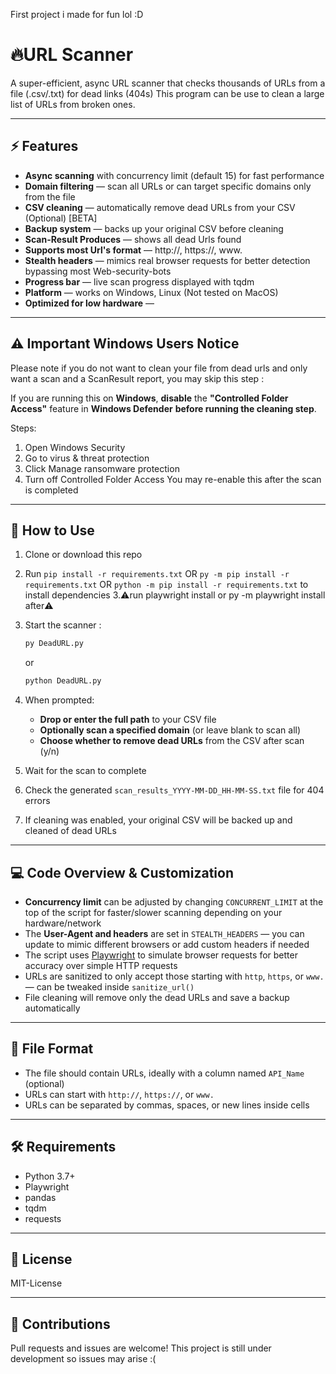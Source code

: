 First project i made for fun lol :D

# 🔥URL Scanner

A super-efficient, async URL scanner that checks thousands of URLs from a file (.csv/.txt) for dead links (404s)
This program can be use to clean a large list of URLs from broken ones.

---

## ⚡ Features

- **Async scanning** with concurrency limit (default 15) for fast performance  
- **Domain filtering** — scan all URLs or can target specific domains only from the file 
- **CSV cleaning** — automatically remove dead URLs from your CSV (Optional) [BETA]
- **Backup system** — backs up your original CSV before cleaning  
- **Scan-Result Produces** — shows all dead Urls found
- **Supports most Url's format** — http://, https://, www.
- **Stealth headers** — mimics real browser requests for better detection bypassing most Web-security-bots 
- **Progress bar** — live scan progress displayed with tqdm  
- **Platform** — works on Windows, Linux  (Not tested on MacOS)
- **Optimized for low hardware** — 

---

## ⚠️ Important Windows Users Notice

Please note if you do not want to clean your file from dead urls and only want a scan and a ScanResult report, you may skip this step  :

If you are running this on **Windows**, **disable** the **"Controlled Folder Access"** feature in **Windows Defender** **before running the cleaning step**.

Steps:
   1. Open Windows Security
   2. Go to virus & threat protection
   3. Click Manage ransomware protection
   4. Turn off Controlled Folder Access
You may re-enable this after the scan is completed

---

## 🚀 How to Use

1. Clone or download this repo  
2. Run `pip install -r requirements.txt` 
   OR  `py -m pip install -r requirements.txt` 
   OR  `python -m pip install -r requirements.txt` to install dependencies 
3.⚠️run playwright install or py -m playwright install after⚠️ 
4. Start the scanner :

    ```bash
    py DeadURL.py
    ```
    or
     ```bash
    python DeadURL.py
    ```

5. When prompted:  
    - **Drop or enter the full path** to your CSV file  
    - **Optionally scan a specified domain** (or leave blank to scan all)  
    - **Choose whether to remove dead URLs** from the CSV after scan (y/n)  
5. Wait for the scan to complete  
6. Check the generated `scan_results_YYYY-MM-DD_HH-MM-SS.txt` file for 404 errors  
7. If cleaning was enabled, your original CSV will be backed up and cleaned of dead URLs  

---

## 💻 Code Overview & Customization

- **Concurrency limit** can be adjusted by changing `CONCURRENT_LIMIT` at the top of the script for faster/slower scanning depending on your hardware/network  
- The **User-Agent and headers** are set in `STEALTH_HEADERS` — you can update to mimic different browsers or add custom headers if needed  
- The script uses [Playwright](https://playwright.dev/python/) to simulate browser requests for better accuracy over simple HTTP requests   
- URLs are sanitized to only accept those starting with `http`, `https`, or `www.` — can be tweaked inside `sanitize_url()`  
- File cleaning will remove only the dead URLs and save a backup automatically  

---

## 📁 File Format

- The file should contain URLs, ideally with a column named `API_Name` (optional)  
- URLs can start with `http://`, `https://`, or `www.`  
- URLs can be separated by commas, spaces, or new lines inside cells  

---

## 🛠️ Requirements

- Python 3.7+  
- Playwright  
- pandas  
- tqdm  
- requests  

---

## 📜 License
MIT-License


---

## 🤝 Contributions

Pull requests and issues are welcome! 
This project is still under development so issues may arise :(